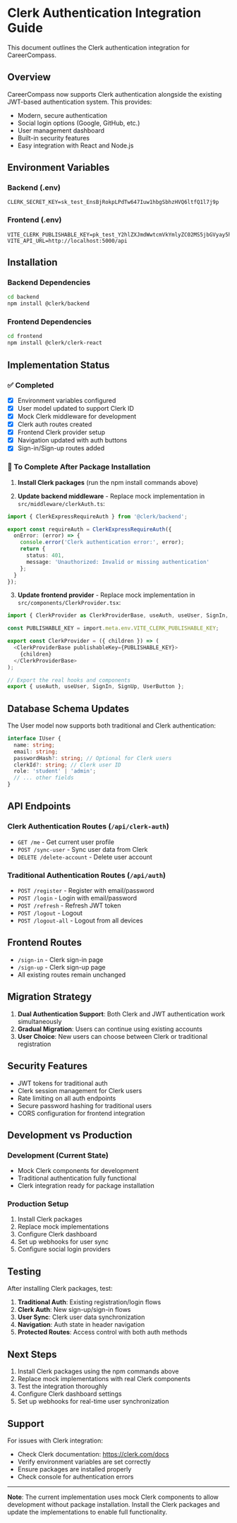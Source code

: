 # Clerk Authentication Integration Guide

This document outlines the Clerk authentication integration for CareerCompass.

## Overview

CareerCompass now supports Clerk authentication alongside the existing JWT-based authentication system. This provides:

- Modern, secure authentication
- Social login options (Google, GitHub, etc.)
- User management dashboard
- Built-in security features
- Easy integration with React and Node.js

## Environment Variables

### Backend (.env)
```env
CLERK_SECRET_KEY=sk_test_EnsBjRokpLPdTw647Iuw1hbgSbhzHVQ6ltfQ1l7j9p
```

### Frontend (.env)
```env
VITE_CLERK_PUBLISHABLE_KEY=pk_test_Y2hlZXJmdWwtcmVkYmlyZC02MS5jbGVyay5hY2NvdW50cy5kZXYk
VITE_API_URL=http://localhost:5000/api
```

## Installation

### Backend Dependencies
```bash
cd backend
npm install @clerk/backend
```

### Frontend Dependencies
```bash
cd frontend
npm install @clerk/clerk-react
```

## Implementation Status

### ✅ Completed
- [x] Environment variables configured
- [x] User model updated to support Clerk ID
- [x] Mock Clerk middleware for development
- [x] Clerk auth routes created
- [x] Frontend Clerk provider setup
- [x] Navigation updated with auth buttons
- [x] Sign-in/Sign-up routes added

### 🚧 To Complete After Package Installation

1. **Install Clerk packages** (run the npm install commands above)

2. **Update backend middleware** - Replace mock implementation in `src/middleware/clerkAuth.ts`:
```typescript
import { ClerkExpressRequireAuth } from '@clerk/backend';

export const requireAuth = ClerkExpressRequireAuth({
  onError: (error) => {
    console.error('Clerk authentication error:', error);
    return {
      status: 401,
      message: 'Unauthorized: Invalid or missing authentication'
    };
  }
});
```

3. **Update frontend provider** - Replace mock implementation in `src/components/ClerkProvider.tsx`:
```typescript
import { ClerkProvider as ClerkProviderBase, useAuth, useUser, SignIn, SignUp, UserButton } from '@clerk/clerk-react';

const PUBLISHABLE_KEY = import.meta.env.VITE_CLERK_PUBLISHABLE_KEY;

export const ClerkProvider = ({ children }) => (
  <ClerkProviderBase publishableKey={PUBLISHABLE_KEY}>
    {children}
  </ClerkProviderBase>
);

// Export the real hooks and components
export { useAuth, useUser, SignIn, SignUp, UserButton };
```

## Database Schema Updates

The User model now supports both traditional and Clerk authentication:

```typescript
interface IUser {
  name: string;
  email: string;
  passwordHash?: string; // Optional for Clerk users
  clerkId?: string; // Clerk user ID
  role: 'student' | 'admin';
  // ... other fields
}
```

## API Endpoints

### Clerk Authentication Routes (`/api/clerk-auth`)

- `GET /me` - Get current user profile
- `POST /sync-user` - Sync user data from Clerk
- `DELETE /delete-account` - Delete user account

### Traditional Authentication Routes (`/api/auth`)

- `POST /register` - Register with email/password
- `POST /login` - Login with email/password
- `POST /refresh` - Refresh JWT token
- `POST /logout` - Logout
- `POST /logout-all` - Logout from all devices

## Frontend Routes

- `/sign-in` - Clerk sign-in page
- `/sign-up` - Clerk sign-up page
- All existing routes remain unchanged

## Migration Strategy

1. **Dual Authentication Support**: Both Clerk and JWT authentication work simultaneously
2. **Gradual Migration**: Users can continue using existing accounts
3. **User Choice**: New users can choose between Clerk or traditional registration

## Security Features

- JWT tokens for traditional auth
- Clerk session management for Clerk users
- Rate limiting on all auth endpoints
- Secure password hashing for traditional users
- CORS configuration for frontend integration

## Development vs Production

### Development (Current State)
- Mock Clerk components for development
- Traditional authentication fully functional
- Clerk integration ready for package installation

### Production Setup
1. Install Clerk packages
2. Replace mock implementations
3. Configure Clerk dashboard
4. Set up webhooks for user sync
5. Configure social login providers

## Testing

After installing Clerk packages, test:

1. **Traditional Auth**: Existing registration/login flows
2. **Clerk Auth**: New sign-up/sign-in flows
3. **User Sync**: Clerk user data synchronization
4. **Navigation**: Auth state in header navigation
5. **Protected Routes**: Access control with both auth methods

## Next Steps

1. Install Clerk packages using the npm commands above
2. Replace mock implementations with real Clerk components
3. Test the integration thoroughly
4. Configure Clerk dashboard settings
5. Set up webhooks for real-time user synchronization

## Support

For issues with Clerk integration:
- Check Clerk documentation: https://clerk.com/docs
- Verify environment variables are set correctly
- Ensure packages are installed properly
- Check console for authentication errors

---

**Note**: The current implementation uses mock Clerk components to allow development without package installation. Install the Clerk packages and update the implementations to enable full functionality.

